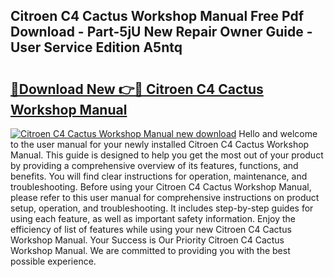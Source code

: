 ## Citroen C4 Cactus Workshop Manual Free Pdf Download - Part-5jU New Repair Owner Guide - User Service Edition A5ntq

# <h2><a href="http://cf11240.oget.top/?id=Citroen+C4+Cactus+Workshop+Manual">🔗Download New 👉🔴 Citroen C4 Cactus Workshop Manual</a></h2>

[![Citroen C4 Cactus Workshop Manual new download](https://i.imgur.com/5g1atiW.png)](http://cf11240.oget.top/?id=Citroen+C4+Cactus+Workshop+Manual)
Hello and welcome to the user manual for your newly installed Citroen C4 Cactus Workshop Manual. This guide is designed to help you get the most out of your product by providing a comprehensive overview of its features, functions, and benefits. You will find clear instructions for operation, maintenance, and troubleshooting. Before using your Citroen C4 Cactus Workshop Manual, please refer to this user manual for comprehensive instructions on product setup, operation, and troubleshooting. It includes step-by-step guides for using each feature, as well as important safety information. Enjoy the efficiency of list of features while using your new Citroen C4 Cactus Workshop Manual. Your Success is Our Priority Citroen C4 Cactus Workshop Manual. We are committed to providing you with the best possible experience.
